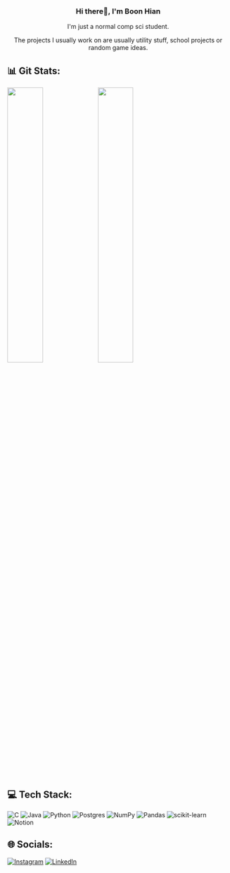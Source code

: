 
<div align="center">
  <h3>Hi there👋, I'm Boon Hian</h3>
  I'm just a normal comp sci student.
  <p><p>
  The projects I usually work on are usually utility stuff, school projects or random game ideas.
</div>


## 📊 Git Stats:
<picture>
<source
  srcset="https://github-readme-stats.vercel.app/api?username=BoonHianLim&show_icons=true&theme=radical&rank_icon=github"
  media="(prefers-color-scheme: dark)"
/>
<source
  srcset="https://github-readme-stats.vercel.app/api?username=BoonHianLim&show_icons=true&theme=default&rank_icon=github"
  media="(prefers-color-scheme: light), (prefers-color-scheme: no-preference)"
/>
<img width = 40%/>
</picture>
<picture>
<source
  srcset="https://github-readme-stats.vercel.app/api/top-langs/?username=BoonHianLim&hide=Jupyter%20Notebook,html&layout=compact&theme=dark"
  media="(prefers-color-scheme: dark)"
/>
<source
  srcset="https://github-readme-stats.vercel.app/api/top-langs/?username=BoonHianLim&hide=Jupyter%20Notebook,html&layout=compact&theme=default"
  media="(prefers-color-scheme: light), (prefers-color-scheme: no-preference)"
/>
<img width = 40% >
</picture>

## 💻 Tech Stack:
![C](https://img.shields.io/badge/c-%2300599C.svg?style=for-the-badge&logo=c&logoColor=white) ![Java](https://img.shields.io/badge/java-%23ED8B00.svg?style=for-the-badge&logo=java&logoColor=white) ![Python](https://img.shields.io/badge/python-3670A0?style=for-the-badge&logo=python&logoColor=ffdd54) ![Postgres](https://img.shields.io/badge/postgres-%23316192.svg?style=for-the-badge&logo=postgresql&logoColor=white) ![NumPy](https://img.shields.io/badge/numpy-%23013243.svg?style=for-the-badge&logo=numpy&logoColor=white) ![Pandas](https://img.shields.io/badge/pandas-%23150458.svg?style=for-the-badge&logo=pandas&logoColor=white) ![scikit-learn](https://img.shields.io/badge/scikit--learn-%23F7931E.svg?style=for-the-badge&logo=scikit-learn&logoColor=white) ![Notion](https://img.shields.io/badge/Notion-%23000000.svg?style=for-the-badge&logo=notion&logoColor=white)

## 🌐 Socials:
[![Instagram](https://img.shields.io/badge/Instagram-%23E4405F.svg?logo=Instagram&logoColor=white)](https://instagram.com/bohyanggg) [![LinkedIn](https://img.shields.io/badge/LinkedIn-%230077B5.svg?logo=linkedin&logoColor=white)](https://linkedin.com/in/bohyanggg) 

<br>
